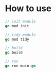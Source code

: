 # How to use

```go
// init module
go mod init

// tidy module
go mod tidy

// build
go build

// run
go run main.go
```
